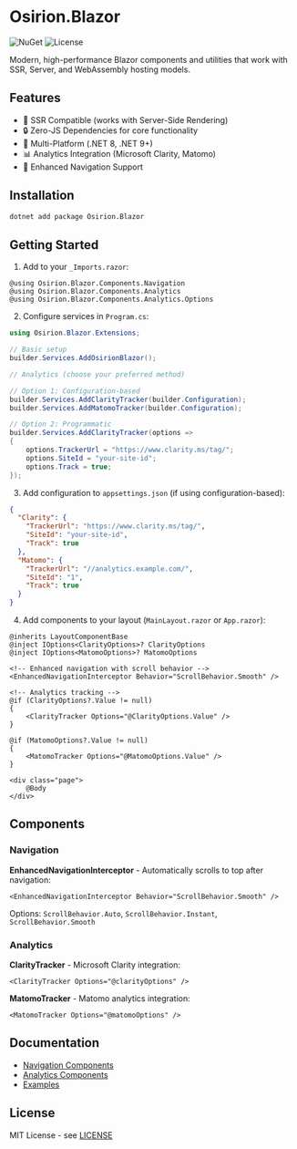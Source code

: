 # Osirion.Blazor

![NuGet](https://img.shields.io/nuget/v/Osirion.Blazor)
![License](https://img.shields.io/github/license/obrana-boranija/Osirion.Blazor)

Modern, high-performance Blazor components and utilities that work with SSR, Server, and WebAssembly hosting models.

## Features

- 🚀 SSR Compatible (works with Server-Side Rendering)
- 🔒 Zero-JS Dependencies for core functionality
- 🎯 Multi-Platform (.NET 8, .NET 9+)
- 📊 Analytics Integration (Microsoft Clarity, Matomo)
- 🧭 Enhanced Navigation Support

## Installation

```bash
dotnet add package Osirion.Blazor
```

## Getting Started

1. Add to your `_Imports.razor`:
```razor
@using Osirion.Blazor.Components.Navigation
@using Osirion.Blazor.Components.Analytics
@using Osirion.Blazor.Components.Analytics.Options
```

2. Configure services in `Program.cs`:
```csharp
using Osirion.Blazor.Extensions;

// Basic setup
builder.Services.AddOsirionBlazor();

// Analytics (choose your preferred method)

// Option 1: Configuration-based
builder.Services.AddClarityTracker(builder.Configuration);
builder.Services.AddMatomoTracker(builder.Configuration);

// Option 2: Programmatic
builder.Services.AddClarityTracker(options =>
{
    options.TrackerUrl = "https://www.clarity.ms/tag/";
    options.SiteId = "your-site-id";
    options.Track = true;
});
```

3. Add configuration to `appsettings.json` (if using configuration-based):
```json
{
  "Clarity": {
    "TrackerUrl": "https://www.clarity.ms/tag/",
    "SiteId": "your-site-id",
    "Track": true
  },
  "Matomo": {
    "TrackerUrl": "//analytics.example.com/",
    "SiteId": "1",
    "Track": true
  }
}
```

4. Add components to your layout (`MainLayout.razor` or `App.razor`):
```razor
@inherits LayoutComponentBase
@inject IOptions<ClarityOptions>? ClarityOptions
@inject IOptions<MatomoOptions>? MatomoOptions

<!-- Enhanced navigation with scroll behavior -->
<EnhancedNavigationInterceptor Behavior="ScrollBehavior.Smooth" />

<!-- Analytics tracking -->
@if (ClarityOptions?.Value != null)
{
    <ClarityTracker Options="@ClarityOptions.Value" />
}

@if (MatomoOptions?.Value != null)
{
    <MatomoTracker Options="@MatomoOptions.Value" />
}

<div class="page">
    @Body
</div>
```

## Components

### Navigation

**EnhancedNavigationInterceptor** - Automatically scrolls to top after navigation:
```razor
<EnhancedNavigationInterceptor Behavior="ScrollBehavior.Smooth" />
```

Options: `ScrollBehavior.Auto`, `ScrollBehavior.Instant`, `ScrollBehavior.Smooth`

### Analytics

**ClarityTracker** - Microsoft Clarity integration:
```razor
<ClarityTracker Options="@clarityOptions" />
```

**MatomoTracker** - Matomo analytics integration:
```razor
<MatomoTracker Options="@matomoOptions" />
```

## Documentation

- [Navigation Components](./docs/NAVIGATION.md)
- [Analytics Components](./docs/ANALYTICS.md)
- [Examples](./examples/)

## License

MIT License - see [LICENSE](LICENSE.txt)